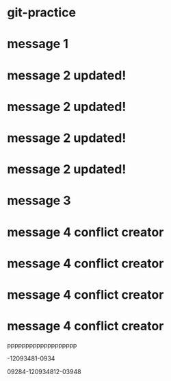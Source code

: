 # git-practice

# message 1

# message 2 updated!

# message 2 updated!

# message 2 updated!

# message 2 updated!

# message 3

# message 4 conflict creator

# message 4 conflict creator

# message 4 conflict creator

# message 4 conflict creator

ppppppppppppppppppp

-12093481-0934

09284-120934812-03948
